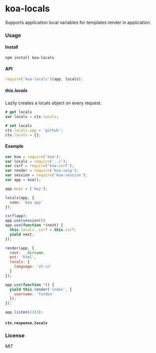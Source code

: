 # koa-locals

Supports application local variables for templates render in application.


### Usage

#### Install

```
npm install koa-locals
```

#### API

```js
require('koa-locals')(app, locals);
```

##### this.locals
Lazily creates a locals object on every request.
```js
# get locals
var locals = ctx.locals;

# set locals
ctx.locals.app = 'github';
ctx.locals = {};
```

#### Example

```js
var koa = require('koa');
var locals = require('../');
var csrf = require('koa-csrf');
var render = require('koa-swig');
var session = require('koa-session');
var app = koa();

app.keys = ['key'];

locals(app, {
  name: 'koa app'
});

csrf(app);
app.use(session())
app.use(function *(next) {
  this.locals._csrf = this.csrf;
  yield next;
});

render(app, {
  root: __dirname,
  ext: 'html',
  locals: {
    language: 'zh-cn'
  }
});

app.use(function *() {
  yield this.render('index', {
    username: 'fundon'
  });
});

app.listen(2333);
```

  
##### `ctx.response.locals`

### License

MIT
